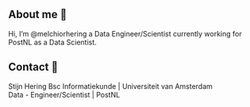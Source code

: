 ## About me 🙋
 Hi, I’m @melchiorhering a Data Engineer/Scientist currently working for PostNL as a Data Scientist. 

## Contact 📝
Stijn Hering
Bsc Informatiekunde | Universiteit van Amsterdam <br />
Data - Engineer/Scientist | PostNL <br />
